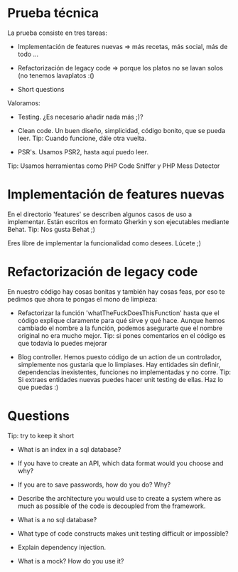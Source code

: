 Prueba técnica
==============

La prueba consiste en tres tareas:

* Implementación de features nuevas => más recetas, más social, más de todo ...

* Refactorización de legacy code => porque los platos no se lavan solos (no tenemos lavaplatos :()

* Short questions

Valoramos:

* Testing. ¿Es necesario añadir nada más ;)?

* Clean code. Un buen diseño, simplicidad, código bonito, que se pueda leer. Tip: Cuando funcione, dále otra vuelta.

* PSR's. Usamos PSR2, hasta aquí puedo leer.

Tip: Usamos herramientas como PHP Code Sniffer y PHP Mess Detector

Implementación de features nuevas
=================================
En el directorio 'features' se describen algunos casos de uso a implementar.
Están escritos en formato Gherkin y son ejecutables mediante Behat.
Tip: Nos gusta Behat ;)

Eres libre de implementar la funcionalidad como desees. Lúcete ;)

Refactorización de legacy code
==============================
En nuestro código hay cosas bonitas y también hay cosas feas, por eso te pedimos que ahora te pongas el mono de limpieza:

* Refactorizar la función 'whatTheFuckDoesThisFunction' hasta que el código explique claramente para qué sirve y qué hace.
Aunque hemos cambiado el nombre a la función, podemos asegurarte que el nombre original no era mucho mejor.
Tip: si pones comentarios en el código es que todavía lo puedes mejorar

* Blog controller. Hemos puesto código de un action de un controlador, simplemente nos gustaría que lo limpiases.
Hay entidades sin definir, dependencias inexistentes, funciones no implementadas y no corre.
Tip: Si extraes entidades nuevas puedes hacer unit testing de ellas.
Haz lo que puedas :)

Questions
=========
Tip: try to keep it short

* What is an index in a sql database?

* If you have to create an API, which data format would you choose and why?

* If you are to save passwords, how do you do? Why?

* Describe the architecture you would use to create a system where as much as possible of the code is decoupled from the framework.

* What is a no sql database?

* What type of code constructs makes unit testing difficult or impossible?

* Explain dependency injection.

* What is a mock? How do you use it?




